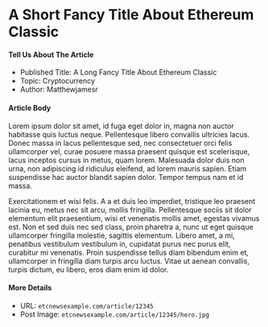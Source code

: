 # A Short Fancy Title About Ethereum Classic

#### Tell Us About The Article
* Published Title: A Long Fancy Title About Ethereum Classic
* Topic: Cryptocurrency
* Author: Matthewjamesr

#### Article Body

Lorem ipsum dolor sit amet, id fuga eget dolor in, magna non auctor habitasse quis luctus neque.
Pellentesque libero convallis ultricies lacus. Donec massa in lacus pellentesque sed, nec consectetuer 
orci felis ullamcorper vel, curae posuere massa praesent quisque est scelerisque, lacus inceptos cursus
in metus, quam lorem. Malesuada dolor duis non urna, non adipiscing id ridiculus eleifend, ad lorem mauris
sapien. Etiam suspendisse hac auctor blandit sapien dolor. Tempor tempus nam et id massa.

Exercitationem et wisi felis. A a et duis leo imperdiet, tristique leo praesent lacinia eu, metus nec sit 
arcu, mollis fringilla. Pellentesque sociis sit dolor elementum elit praesentium, wisi et venenatis mollis 
amet, egestas vivamus est. Non et sed duis nec sed class, proin pharetra a, nunc ut eget quisque ullamcorper 
fringilla molestie, sagittis elementum. Libero amet, a mi, penatibus vestibulum vestibulum in, cupidatat purus
nec purus elit, curabitur mi venenatis. Proin suspendisse tellus diam bibendum enim et, ullamcorper in fringilla 
diam turpis arcu luctus. Vitae ut aenean convallis, turpis dictum, eu libero, eros diam enim id dolor.

#### More Details
* URL: `etcnewsexample.com/article/12345`
* Post Image: `etcnewsexample.com/article/12345/hero.jpg`
